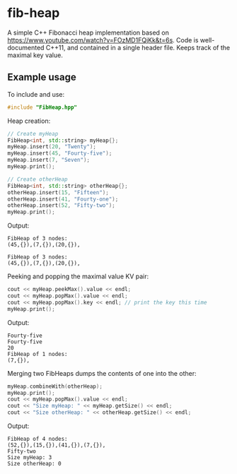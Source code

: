# fib-heap
A simple C++ Fibonacci heap implementation based on https://www.youtube.com/watch?v=FOzMD1FQjKk&t=6s. Code is well-documented C++11, and contained in a single header file. Keeps track of the maximal key value.

## Example usage

To include and use:
```c++
#include "FibHeap.hpp"
```

Heap creation:
```c++
// Create myHeap
FibHeap<int, std::string> myHeap{};
myHeap.insert(20, "Twenty");
myHeap.insert(45, "Fourty-five");
myHeap.insert(7, "Seven");
myHeap.print();

// Create otherHeap
FibHeap<int, std::string> otherHeap{};
otherHeap.insert(15, "Fifteen");
otherHeap.insert(41, "Fourty-one");
otherHeap.insert(52, "Fifty-two");
myHeap.print();
```
Output:
```
FibHeap of 3 nodes:
(45,{}),(7,{}),(20,{}),

FibHeap of 3 nodes:
(45,{}),(7,{}),(20,{}),
```

Peeking and popping the maximal value KV pair:
```c++
cout << myHeap.peekMax().value << endl;
cout << myHeap.popMax().value << endl;
cout << myHeap.popMax().key << endl; // print the key this time
myHeap.print();
```
Output:
```
Fourty-five
Fourty-five
20
FibHeap of 1 nodes:
(7,{}),
```

Merging two FibHeaps dumps the contents of one into the other:
```c++
myHeap.combineWith(otherHeap);
myHeap.print();
cout << myHeap.popMax().value << endl;
cout << "Size myHeap: " << myHeap.getSize() << endl;
cout << "Size otherHeap: " << otherHeap.getSize() << endl;
```
Output:
```
FibHeap of 4 nodes:
(52,{}),(15,{}),(41,{}),(7,{}),
Fifty-two
Size myHeap: 3
Size otherHeap: 0
```

